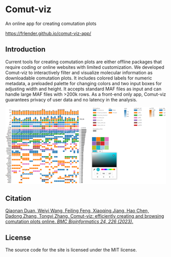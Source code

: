 # Comut-viz

An online app for creating comutation plots

https://frlender.github.io/comut-viz-app/

## Introduction

Current tools for creating comutation plots are either offline packages that require coding or online websites with limited customization. We developed Comut-viz to interactively filter and visualize molecular information as downloadable comutation plots. It includes colored labels for numeric metadata, a preloaded palette for changing colors and two input boxes for adjusting width and height. It accepts standard MAF files as input and can handle large MAF files with >200k rows. As a front-end only app, Comut-viz guarantees privacy of user data and no latency in the analysis. 



![image](https://github.com/frlender/comut-viz/blob/main/public/example_bar_with_legend.png)

## Citation

[Qiaonan Duan, Weiyi Wang, Feiling Feng, Xiaoqing Jiang, Hao Chen, Dadong Zhang, Tongyi Zhang.
Comut-viz: efficiently creating and browsing comutation plots online. *BMC Bioinformatics 24, 226 (2023)*.](https://bmcbioinformatics.biomedcentral.com/articles/10.1186/s12859-023-05351-8)

## License

The source code for the site is licensed under the MIT license.